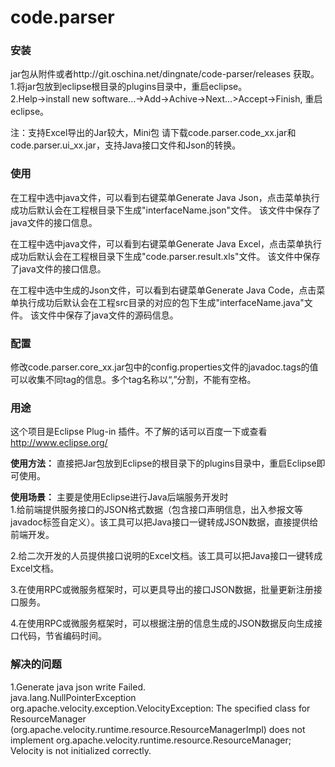 # code.parser

### 安装
jar包从附件或者http://git.oschina.net/dingnate/code-parser/releases 获取。  
1.将jar包放到eclipse根目录的plugins目录中，重启eclipse。  
2.Help->install new software...->Add->Achive->Next...>Accept->Finish, 重启eclipse。

注：支持Excel导出的Jar较大，Mini包 请下载code.parser.code_xx.jar和code.parser.ui_xx.jar，支持Java接口文件和Json的转换。

### 使用
在工程中选中java文件，可以看到右键菜单Generate Java Json，点击菜单执行成功后默认会在工程根目录下生成"interfaceName.json"文件。
该文件中保存了java文件的接口信息。

在工程中选中java文件，可以看到右键菜单Generate Java Excel，点击菜单执行成功后默认会在工程根目录下生成"code.parser.result.xls"文件。
该文件中保存了java文件的接口信息。

在工程中选中生成的Json文件，可以看到右键菜单Generate Java Code，点击菜单执行成功后默认会在工程src目录的对应的包下生成"interfaceName.java"文件。
该文件中保存了java文件的源码信息。


### 配置
修改code.parser.core_xx.jar包中的config.properties文件的javadoc.tags的值可以收集不同tag的信息。多个tag名称以“,”分割，不能有空格。


### 用途
这个项目是Eclipse Plug-in 插件。不了解的话可以百度一下或查看 http://www.eclipse.org/ 
    
 **使用方法：** 
直接把Jar包放到Eclipse的根目录下的plugins目录中，重启Eclipse即可使用。 

 **使用场景：**  主要是使用Eclipse进行Java后端服务开发时  
1.给前端提供服务接口的JSON格式数据（包含接口声明信息，出入参报文等 javadoc标签自定义）。该工具可以把Java接口一键转成JSON数据，直接提供给前端开发。 

2.给二次开发的人员提供接口说明的Excel文档。该工具可以把Java接口一键转成Excel文档。

3.在使用RPC或微服务框架时，可以更具导出的接口JSON数据，批量更新注册接口服务。 

4.在使用RPC或微服务框架时，可以根据注册的信息生成的JSON数据反向生成接口代码，节省编码时间。 


### 解决的问题
1.Generate java json write Failed.  
java.lang.NullPointerException  
org.apache.velocity.exception.VelocityException: The specified class for 
ResourceManager
(org.apache.velocity.runtime.resource.ResourceManagerImpl) 
does not implement org.apache.velocity.runtime.resource.ResourceManager; 
Velocity is not initialized correctly.
